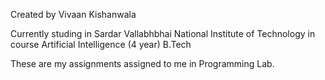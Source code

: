 Created by Vivaan Kishanwala

Currently studing in Sardar Vallabhbhai National Institute of Technology in course Artificial Intelligence (4 year) B.Tech

These are my assignments assigned to me in Programming Lab.
